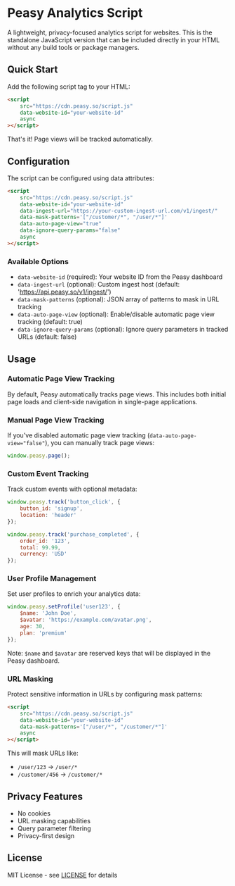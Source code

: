 # Peasy Analytics Script

A lightweight, privacy-focused analytics script for websites. This is the standalone JavaScript version that can be included directly in your HTML without any build tools or package managers.

## Quick Start

Add the following script tag to your HTML:

```html
<script
    src="https://cdn.peasy.so/script.js"
    data-website-id="your-website-id"
    async
></script>
```

That's it! Page views will be tracked automatically.

## Configuration

The script can be configured using data attributes:

```html
<script
    src="https://cdn.peasy.so/script.js"
    data-website-id="your-website-id"
    data-ingest-url="https://your-custom-ingest-url.com/v1/ingest/"
    data-mask-patterns='["/customer/*", "/user/*"]'
    data-auto-page-view="true"
    data-ignore-query-params="false"
    async
></script>
```

### Available Options

- `data-website-id` (required): Your website ID from the Peasy dashboard
- `data-ingest-url` (optional): Custom ingest host (default: 'https://api.peasy.so/v1/ingest/')
- `data-mask-patterns` (optional): JSON array of patterns to mask in URL tracking
- `data-auto-page-view` (optional): Enable/disable automatic page view tracking (default: true)
- `data-ignore-query-params` (optional): Ignore query parameters in tracked URLs (default: false)

## Usage

### Automatic Page View Tracking

By default, Peasy automatically tracks page views. This includes both initial page loads and client-side navigation in single-page applications.

### Manual Page View Tracking

If you've disabled automatic page view tracking (`data-auto-page-view="false"`), you can manually track page views:

```javascript
window.peasy.page();
```

### Custom Event Tracking

Track custom events with optional metadata:

```javascript
window.peasy.track('button_click', {
    button_id: 'signup',
    location: 'header'
});

window.peasy.track('purchase_completed', {
    order_id: '123',
    total: 99.99,
    currency: 'USD'
});
```

### User Profile Management

Set user profiles to enrich your analytics data:

```javascript
window.peasy.setProfile('user123', {
    $name: 'John Doe',
    $avatar: 'https://example.com/avatar.png',
    age: 30,
    plan: 'premium'
});
```

Note: `$name` and `$avatar` are reserved keys that will be displayed in the Peasy dashboard.

### URL Masking

Protect sensitive information in URLs by configuring mask patterns:

```html
<script
    src="https://cdn.peasy.so/script.js"
    data-website-id="your-website-id"
    data-mask-patterns='["/user/*", "/customer/*"]'
    async
></script>
```

This will mask URLs like:
- `/user/123` → `/user/*`
- `/customer/456` → `/customer/*`

## Privacy Features

- No cookies
- URL masking capabilities
- Query parameter filtering
- Privacy-first design

## License

MIT License - see [LICENSE](LICENSE) for details
